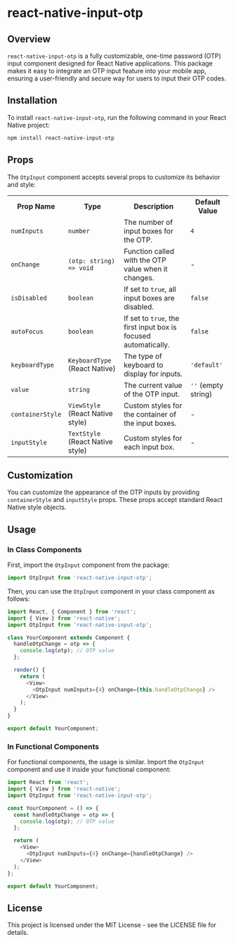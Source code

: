 # react-native-input-otp

## Overview

`react-native-input-otp` is a fully customizable, one-time password (OTP) input component designed for React Native applications. This package makes it easy to integrate an OTP input feature into your mobile app, ensuring a user-friendly and secure way for users to input their OTP codes.

## Installation

To install `react-native-input-otp`, run the following command in your React Native project:

```bash
npm install react-native-input-otp
```

## Props

The `OtpInput` component accepts several props to customize its behavior and style:

<table>
  <tr>
    <th>Prop Name</th>
    <th>Type</th>
    <th>Description</th>
    <th>Default Value</th>
  </tr>
  <tr>
    <td><code>numInputs</code></td>
    <td><code>number</code></td>
    <td>The number of input boxes for the OTP.</td>
    <td><code>4</code></td>
  </tr>
  <tr>
    <td><code>onChange</code></td>
    <td><code>(otp: string) => void</code></td>
    <td>Function called with the OTP value when it changes.</td>
    <td>-</td>
  </tr>
  <tr>
    <td><code>isDisabled</code></td>
    <td><code>boolean</code></td>
    <td>If set to <code>true</code>, all input boxes are disabled.</td>
    <td><code>false</code></td>
  </tr>
  <tr>
    <td><code>autoFocus</code></td>
    <td><code>boolean</code></td>
    <td>If set to <code>true</code>, the first input box is focused automatically.</td>
    <td><code>false</code></td>
  </tr>
  <tr>
    <td><code>keyboardType</code></td>
    <td><code>KeyboardType</code> (React Native)</td>
    <td>The type of keyboard to display for inputs.</td>
    <td><code>'default'</code></td>
  </tr>
  <tr>
    <td><code>value</code></td>
    <td><code>string</code></td>
    <td>The current value of the OTP input.</td>
    <td><code>''</code> (empty string)</td>
  </tr>
  <tr>
    <td><code>containerStyle</code></td>
    <td><code>ViewStyle</code> (React Native style)</td>
    <td>Custom styles for the container of the input boxes.</td>
    <td>-</td>
  </tr>
  <tr>
    <td><code>inputStyle</code></td>
    <td><code>TextStyle</code> (React Native style)</td>
    <td>Custom styles for each input box.</td>
    <td>-</td>
  </tr>
</table>

## Customization

You can customize the appearance of the OTP inputs by providing `containerStyle` and `inputStyle` props. These props accept standard React Native style objects.

## Usage

### In Class Components

First, import the `OtpInput` component from the package:

```javascript
import OtpInput from 'react-native-input-otp';
```

Then, you can use the `OtpInput` component in your class component as follows:

```javascript
import React, { Component } from 'react';
import { View } from 'react-native';
import OtpInput from 'react-native-input-otp';

class YourComponent extends Component {
  handleOtpChange = otp => {
    console.log(otp); // OTP value
  };

  render() {
    return (
      <View>
        <OtpInput numInputs={4} onChange={this.handleOtpChange} />
      </View>
    );
  }
}

export default YourComponent;
```

### In Functional Components

For functional components, the usage is similar. Import the `OtpInput` component and use it inside your functional component:

```javascript
import React from 'react';
import { View } from 'react-native';
import OtpInput from 'react-native-input-otp';

const YourComponent = () => {
  const handleOtpChange = otp => {
    console.log(otp); // OTP value
  };

  return (
    <View>
      <OtpInput numInputs={4} onChange={handleOtpChange} />
    </View>
  );
};

export default YourComponent;
```

## License

This project is licensed under the MIT License - see the LICENSE file for details.
